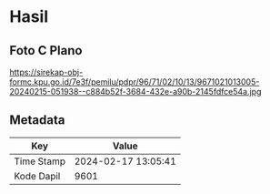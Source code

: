 # Hasil

## Foto C Plano

https://sirekap-obj-formc.kpu.go.id/7e3f/pemilu/pdpr/96/71/02/10/13/9671021013005-20240215-051938--c884b52f-3684-432e-a90b-2145fdfce54a.jpg


## Metadata

| Key        | Value               |
| ---------- | ------------------- |
| Time Stamp | 2024-02-17 13:05:41 |
| Kode Dapil | 9601                |



